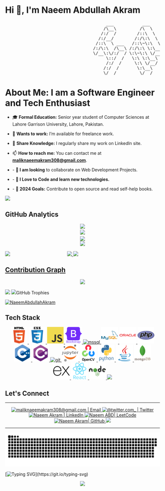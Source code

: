   <!-- aleeza23
  <div class="Box mt-4 "> 
<!--     <div class="Box-body p-4"> -->
<!--       <div class="d-flex flex-justify-between"> -->
<!--         <div class="text-mono text-small mb-3"> -->
<!--           <a href="/NaeemAbdullahAkram/NaeemAbdullahAkram" class="no-underline Link--primary">NaeemAbdullahAkram</a><span class="color-fg-muted d-inline-block" style="padding:0px 2px;">/</span>README<span class="color-fg-muted">.md</span> -->
<!--         </div> -->
<!--       </div> -->
<!--       <article class="markdown-body entry-content container-lg f5" itemprop="text"><div class="markdown-heading" dir="auto"><h1 align="center" class="heading-element" dir="auto">Hi 👋, I'm Naeem Abdullah Akram</h1><a id="user-content-hi--im-Naeem-Abdullah-Akram" class="anchor" aria-label="Permalink: Hi 👋, I'm Naeem Abdullah Akram" href="#hi--im-Naeem-Abdullah-Akram"><svg class="octicon octicon-link" viewBox="0 0 16 16" version="1.1" width="16" height="16" aria-hidden="true"><path d="m7.775 3.275 1.25-1.25a3.5 3.5 0 1 1 4.95 4.95l-2.5 2.5a3.5 3.5 0 0 1-4.95 0 .751.751 0 0 1 .018-1.042.751.751 0 0 1 1.042-.018 1.998 1.998 0 0 0 2.83 0l2.5-2.5a2.002 2.002 0 0 0-2.83-2.83l-1.25 1.25a.751.751 0 0 1-1.042-.018.751.751 0 0 1-.018-1.042Zm-4.69 9.64a1.998 1.998 0 0 0 2.83 0l1.25-1.25a.751.751 0 0 1 1.042.018.751.751 0 0 1 .018 1.042l-1.25 1.25a3.5 3.5 0 1 1-4.95-4.95l2.5-2.5a3.5 3.5 0 0 1 4.95 0 .751.751 0 0 1-.018 1.042.751.751 0 0 1-1.042.018 1.998 1.998 0 0 0-2.83 0l-2.5 2.5a1.998 1.998 0 0 0 0 2.83Z"></path></svg></a></div> -->
<!--   <p align="left" dir="auto"> <a target="_blank" rel="noopener noreferrer nofollow" href="https://camo.githubusercontent.com/4d965334bbef2b56cc806bf06fdd6dcabddca61492a1c1925e4d6ce94a337611/68747470733a2f2f6b6f6d617265762e636f6d2f67687076632f3f757365726e616d653d73796564616d6168616d666168696d266c6162656c3d50726f66696c65253230766965777326636f6c6f723d306537356236267374796c653d666c6174"><img src="https://camo.githubusercontent.com/4d965334bbef2b56cc806bf06fdd6dcabddca61492a1c1925e4d6ce94a337611/68747470733a2f2f6b6f6d617265762e636f6d2f67687076632f3f757365726e616d653d73796564616d6168616d666168696d266c6162656c3d50726f66696c65253230766965777326636f6c6f723d306537356236267374796c653d666c6174" alt="syedamahamfahim" data-canonical-src="https://komarev.com/ghpvc/?username=NaeemAbdullahAkram&amp;label=Profile%20views&amp;color=0e75b6&amp;style=flat" style="max-width: 100%;"></a> </p> -->
<!--   <div class="markdown-heading" dir="auto"><h1 class="heading-element" dir="auto"> About Me 😄 </h1><a id="user-content--about-me--" class="anchor" aria-label="Permalink:  About Me 😄 " href="#-about-me--"><svg class="octicon octicon-link" viewBox="0 0 16 16" version="1.1" width="16" height="16" aria-hidden="true"><path d="m7.775 3.275 1.25-1.25a3.5 3.5 0 1 1 4.95 4.95l-2.5 2.5a3.5 3.5 0 0 1-4.95 0 .751.751 0 0 1 .018-1.042.751.751 0 0 1 1.042-.018 1.998 1.998 0 0 0 2.83 0l2.5-2.5a2.002 2.002 0 0 0-2.83-2.83l-1.25 1.25a.751.751 0 0 1-1.042-.018.751.751 0 0 1-.018-1.042Zm-4.69 9.64a1.998 1.998 0 0 0 2.83 0l1.25-1.25a.751.751 0 0 1 1.042.018.751.751 0 0 1 .018 1.042l-1.25 1.25a3.5 3.5 0 1 1-4.95-4.95l2.5-2.5a3.5 3.5 0 0 1 4.95 0 .751.751 0 0 1-.018 1.042.751.751 0 0 1-1.042.018 1.998 1.998 0 0 0-2.83 0l-2.5 2.5a1.998 1.998 0 0 0 0 2.83Z"></path></svg></a></div>  -->
<!--   <ul dir="auto"> -->
<!--   <li> -->
<!--   <p dir="auto">🎓 <strong>Formal Education:</strong> Senior year student of Computer Sciences at Lahore Garrison University, Lahore, Pakistan.</p> --> </li>  
<!--<li>   <p dir="auto">🤝 <strong>Wants to work:</strong> I’m available for freelance work.</p> --></li>
  
<!-- <li>  <p dir="auto">📝 <strong>Share Knowledge:</strong> I regularly share my work on LinkedIn site.</p></li> -->
  

<!--    <li> <p dir="auto">📫 <strong>How to reach me:</strong> You can contact me at <strong><a href="mailto:maliknaeemakram308@gmail.com">maliknaeemakram308@gmail.com</a></strong>.</p>  </li> -->

  
<!--</ul>   <div class="markdown-heading" dir="auto"><h1 class="heading-element" dir="auto"> Vist My LinkedIn Profile 📚 </h1><a id="user-content--read-my-lastest-blog--" class="anchor" aria-label="Permalink:  Read My Lastest Blog 📚 " href="#-read-my-lastest-blog--"><svg class="octicon octicon-link" viewBox="0 0 16 16" version="1.1" width="16" height="16" aria-hidden="true"><path d="m7.775 3.275 1.25-1.25a3.5 3.5 0 1 1 4.95 4.95l-2.5 2.5a3.5 3.5 0 0 1-4.95 0 .751.751 0 0 1 .018-1.042.751.751 0 0 1 1.042-.018 1.998 1.998 0 0 0 2.83 0l2.5-2.5a2.002 2.002 0 0 0-2.83-2.83l-1.25 1.25a.751.751 0 0 1-1.042-.018.751.751 0 0 1-.018-1.042Zm-4.69 9.64a1.998 1.998 0 0 0 2.83 0l1.25-1.25a.751.751 0 0 1 1.042.018.751.751 0 0 1 .018 1.042l-1.25 1.25a3.5 3.5 0 1 1-4.95-4.95l2.5-2.5a3.5 3.5 0 0 1 4.95 0 .751.751 0 0 1-.018 1.042.751.751 0 0 1-1.042.018 1.998 1.998 0 0 0-2.83 0l-2.5 2.5a1.998 1.998 0 0 0 0 2.83Z"></path></svg></a></div> -->
<!--   <p dir="auto">🎓 Visit My LinkedIn Porofile <a href="https://www.linkedin.com/in/naeem-akram-7a48a01ba/" rel="nofollow"><strong>https://www.linkedin.com/in/naeem-akram-7a48a01ba/</strong></a>  <br> -->
  <!-- Ⓜ  Visit Medium <a href="https://medium.com/@syedamahamfahim/" rel="nofollow"><strong>https://medium.com/@syedamahamfahim/</strong></a></p> -->
  <!-- <div class="markdown-heading" dir="auto"><h1 align="left" class="heading-element" dir="auto">Profiles</h1><a id="user-content-profiles" class="anchor" aria-label="Permalink: Profiles" href="#profiles"><svg class="octicon octicon-link" viewBox="0 0 16 16" version="1.1" width="16" height="16" aria-hidden="true"><path d="m7.775 3.275 1.25-1.25a3.5 3.5 0 1 1 4.95 4.95l-2.5 2.5a3.5 3.5 0 0 1-4.95 0 .751.751 0 0 1 .018-1.042.751.751 0 0 1 1.042-.018 1.998 1.998 0 0 0 2.83 0l2.5-2.5a2.002 2.002 0 0 0-2.83-2.83l-1.25 1.25a.751.751 0 0 1-1.042-.018.751.751 0 0 1-.018-1.042Zm-4.69 9.64a1.998 1.998 0 0 0 2.83 0l1.25-1.25a.751.751 0 0 1 1.042.018.751.751 0 0 1 .018 1.042l-1.25 1.25a3.5 3.5 0 1 1-4.95-4.95l2.5-2.5a3.5 3.5 0 0 1 4.95 0 .751.751 0 0 1-.018 1.042.751.751 0 0 1-1.042.018 1.998 1.998 0 0 0-2.83 0l-2.5 2.5a1.998 1.998 0 0 0 0 2.83Z"></path></svg></a></div> -->
  <!-- <a href="https://www.linkedin.com/in/naeem-akram-7a48a01ba/s" rel="nofollow">https://www.linkedin.com/in/naeem-akram-7a48a01ba/</a> -->

      
<!-- <div> <h2 / tabindex="-1" class="heading-element" dir="auto"><i>🏆 GitHub Trophies</i></h2> </div>
<!-- <p dir="auto"><a target="_blank" rel="noopener noreferrer nofollow" href="https://camo.githubusercontent.com/69ba4135022264c243b353bf5b8fe920593f59ca0f3974c76e6e36eb790ef2a8/68747470733a2f2f6769746875622d70726f66696c652d74726f7068792e76657263656c2e6170702f3f757365726e616d653d616c65657a613233267468656d653d64726163756c61266e6f2d6672616d653d66616c7365266e6f2d62673d74727565266d617267696e2d773d34"><img src="https://camo.githubusercontent.com/69ba4135022264c243b353bf5b8fe920593f59ca0f3974c76e6e36eb790ef2a8/68747470733a2f2f6769746875622d70726f66696c652d74726f7068792e76657263656c2e6170702f3f757365726e616d653d616c65657a613233267468656d653d64726163756c61266e6f2d6672616d653d66616c7365266e6f2d62673d74727565266d617267696e2d773d34" alt="" data-canonical-src="https://github-profile-trophy.vercel.app/?username=aleeza23&amp;theme=dracula&amp;no-frame=false&amp;no-bg=true&amp;margin-w=4" style="max-width: 100%;"></a></p> -->
<!--   <div class="markdown-heading" dir="auto"><h1 class="heading-element" dir="auto"> Check My GitHub Stats 📊</h1><a id="user-content--check-my-github-stats-" class="anchor" aria-label="Permalink:  Check My GitHub Stats 📊" href="#-check-my-github-stats-"><svg class="octicon octicon-link" viewBox="0 0 16 16" version="1.1" width="16" height="16" aria-hidden="true"><path d="m7.775 3.275 1.25-1.25a3.5 3.5 0 1 1 4.95 4.95l-2.5 2.5a3.5 3.5 0 0 1-4.95 0 .751.751 0 0 1 .018-1.042.751.751 0 0 1 1.042-.018 1.998 1.998 0 0 0 2.83 0l2.5-2.5a2.002 2.002 0 0 0-2.83-2.83l-1.25 1.25a.751.751 0 0 1-1.042-.018.751.751 0 0 1-.018-1.042Zm-4.69 9.64a1.998 1.998 0 0 0 2.83 0l1.25-1.25a.751.751 0 0 1 1.042.018.751.751 0 0 1 .018 1.042l-1.25 1.25a3.5 3.5 0 1 1-4.95-4.95l2.5-2.5a3.5 3.5 0 0 1 4.95 0 .751.751 0 0 1-.018 1.042.751.751 0 0 1-1.042.018 1.998 1.998 0 0 0-2.83 0l-2.5 2.5a1.998 1.998 0 0 0 0 2.83Z"></path></svg></a></div> -->
<!--   <p dir="auto"><a target="_blank" rel="noopener noreferrer nofollow" href="https://camo.githubusercontent.com/71cd35ec675d6af1e2f8e17bd80a0546f1017483f1de489c6b301b82a42d3d1a/68747470733a2f2f6769746875622d726561646d652d73746174732e76657263656c2e6170702f6170692f746f702d6c616e67733f757365726e616d653d73796564616d6168616d666168696d2673686f775f69636f6e733d74727565266c6f63616c653d656e266c61796f75743d636f6d70616374"><img align="left" src="https://camo.githubusercontent.com/71cd35ec675d6af1e2f8e17bd80a0546f1017483f1de489c6b301b82a42d3d1a/68747470733a2f2f6769746875622d726561646d652d73746174732e76657263656c2e6170702f6170692f746f702d6c616e67733f757365726e616d653d73796564616d6168616d666168696d2673686f775f69636f6e733d74727565266c6f63616c653d656e266c61796f75743d636f6d70616374" alt="syedamahamfahim" data-canonical-src="https://github-readme-stats.vercel.app/api/top-langs?username=syedamahamfahim&amp;show_icons=true&amp;locale=en&amp;layout=compact" style="max-width: 100%;"></a></p> -->
<!--   <p dir="auto"><a target="_blank" rel="noopener noreferrer nofollow" href="[https://camo.githubusercontent.com/595df21b5e74738141df7355ddff4a9ddce2639967f8906e25cb3f31c5e70f5b/68747470733a2f2f6769746875622d726561646d652d73747265616b2d73746174732e6865726f6b756170702e636f6d2f3f757365723d73796564616d6168616d666168696d26](https://github.com/NaeemAbdullahAkram)"><img align="center" src="[https://camo.githubusercontent.com/595df21b5e74738141df7355ddff4a9ddce2639967f8906e25cb3f31c5e70f5b/68747470733a2f2f6769746875622d726561646d652d73747265616b2d73746174732e6865726f6b756170702e636f6d2f3f757365723d73796564616d6168616d666168696d26](https://github.com/NaeemAbdullahAkram)" alt="NaeemAbdullahAkram" data-canonical-src="https://github-readme-streak-stats.herokuapp.com/?user=NaeemAbdullahAkram&amp;" style="max-width: 100%;"></a></p> 
  </article>
    </div>
  </div> -->





 # Hi 👋, I'm Naeem Abdullah Akram
 <!-- ![gitartwork](https://user-images.githubusercontent.com/71145709/235435179-7842d736-d5e6-4671-bbfb-7a61c07707a4.svg) -->
<pre>
                                       ___           ___           ___       ___       ___     
                                      /\__\         /\  \         /\__\     /\__\     /\  \    
                                     /:/  /        /::\  \       /:/  /    /:/  /    /::\  \   
                                    /:/__/        /:/\:\  \     /:/  /    /:/  /    /:/\:\  \  
                                   /::\  \ ___   /::\~\:\  \   /:/  /    /:/  /    /:/  \:\  \ 
                                  /:/\:\  /\__\ /:/\:\ \:\__\ /:/__/    /:/__/    /:/__/ \:\__\
                                  \/__\:\/:/  / \:\~\:\ \/__/ \:\  \    \:\  \    \:\  \ /:/  /
                                       \::/  /   \:\ \:\__\    \:\  \    \:\  \    \:\  /:/  / 
                                       /:/  /     \:\ \/__/     \:\  \    \:\  \    \:\/:/  /  
                                      /:/  /       \:\__\        \:\__\    \:\__\    \::/  /   
                                      \/__/         \/__/         \/__/     \/__/     \/__/    
</pre>

# About Me:  I am a Software Engineer and Tech Enthusiast
<ul dir="auto">
        <li>
          <p dir="auto">🎓 <strong>Formal Education:</strong> Senior year student of Computer Sciences at Lahore Garrison University, Lahore, Pakistan.</p>
        </li>
        <li>
          <p dir="auto">🤝 <strong>Wants to work:</strong> I’m available for freelance work.</p>
        </li>
        <li>
          <p dir="auto">📝 <strong>Share Knowledge:</strong> I regularly share my work on LinkedIn site.</p>
        </li>
        <li>
          <p dir="auto">📫 <strong>How to reach me:</strong> You can contact me at <strong><a
                href="mailto:maliknaeemakram308@gmail.com">maliknaeemakram308@gmail.com</a></strong>.</p>
        </li>
	<li>
		<p dir="auto">- 👯 <strong>I am looking</strong> to collaborate on Web Development Projects.</p>
	</li>
	<li>
		<p dir="auto">- 📢 <strong>I Love to Code and learn new technologies.</strong> </p>
	</li>
	<li>
		<p dir="auto">- 🥅 <strong>2024 Goals:</strong> Contribute to open source and read self-help books. </p>
	</li>
      </ul>


<a  align="center">
	
![](https://komarev.com/ghpvc/?username=iqrasarwar&color=blueviolet&label=Profile+Views)
<img src="https://komarev.com/ghpvc/?username=NaeemAbdullahAkram&style=for-the-badge&color=blue" alt=""/> </a>

 <!--<div id="header" align="center">	 
 </div> -->


## GitHub Analytics

<p align="center">
	
<a href="https://github.com/NaeemAbdullahAkram/github-readme-stats">
	     
  <p align="center"><img width="50%" src="https://github-readme-stats.vercel.app/api/top-langs/?username=NaeemAbdullahAkram&layout=compact&langs_count&theme=algolia"/><br>
   <img width="50%" src="https://github-readme-stats.vercel.app/api/top-langs/?username=NaeemAbdullahAkram&layout=compact&theme=algolia" /> <br>
  <img width="50%" align="center" src="https://github-readme-stats.vercel.app/api?username=NaeemAbdullahAkram&show_icons=true&locale=en&layout=demo&theme=algolia" /><br>
  <img width="50%" src="https://github-readme-streak-stats.herokuapp.com/?user=NaeemAbdullahAkram&show_icons=true&locale=en&layout=demo&theme=algolia" /></p>
  
  <img  src="https://github-profile-summary-cards.vercel.app/api/cards/most-commit-language?username=inayatrahimdev&theme=tokyonight" width="40%" align="left">
  <img  src="https://github-readme-stats.vercel.app/api/top-langs/?username=inayatrahimdev&theme=tokyonight" width="34%" >
  <img  src="https://github-profile-summary-cards.vercel.app/api/cards/repos-per-language?username=inayatrahimdev&theme=tokyonight" width="35%" >


## Contribution Graph
 <p align="center"><a href="https://github.com/NaeemAbdullahAkram"><img width=50% src="https://github-readme-activity-graph.vercel.app/graph?username=NaeemAbdullahAkram&bg_color=282c34&color=FDFD96&line=FDFD96&point=FFFFFF&area_color=79FE96&border_radius=24.5&title_color=FDFD96&border_radius=20px"/></a></p>
 <img  src="https://github-profile-summary-cards.vercel.app/api/cards/profile-details?username=NaeemAbdullahAkram&theme=tokyonight&cache_buster=true" width="100%" >
 <img  src="https://github-profile-summary-cards.vercel.app/api/cards/productive-time?username=NaeemAbdullahAkram&theme=tokyonight" 
 
 ## GitHub Trophies 
 <a href="https://github.comNaeemAbdullahAkram/github-profile-trophy"><img src="https://github-profile-trophy.vercel.app/?username=NaeemAbdullahAkram" alt="NaeemAbdullahAkram"/></a>
<!-- ## Contribution Graph -->
<!--![Contribution Graph](./profile-3d-contrib/profile-gitblock.svg) 
![Contribution Graph](./profile-3d-contrib/profile-night-view.svg) -->

## Tech Stack

<p align="center">
<a href="https://www.w3.org/html/" target="_blank" rel="noreferrer"> <img src="https://raw.githubusercontent.com/devicons/devicon/master/icons/html5/html5-original-wordmark.svg" alt="html5" width="55" height="55"/> </a>
<a href="https://www.w3schools.com/css/" target="_blank" rel="noreferrer"> <img src="https://raw.githubusercontent.com/devicons/devicon/master/icons/css3/css3-original-wordmark.svg" alt="css3" width="55" height="55"/> </a>
<a href="https://developer.mozilla.org/en-US/docs/Web/JavaScript" target="_blank" rel="noreferrer"> <img src="https://raw.githubusercontent.com/devicons/devicon/master/icons/javascript/javascript-original.svg" alt="javascript" width="55" height="55"/> </a>
<a href="https://getbootstrap.com" target="_blank" rel="noreferrer"> <img src="https://raw.githubusercontent.com/devicons/devicon/master/icons/bootstrap/bootstrap-plain-wordmark.svg" alt="bootstrap" bg="white" width="55" height="55"/> </a>
<a href="https://www.microsoft.com/en-us/sql-server" target="_blank" rel="noreferrer"> <img src="https://www.svgrepo.com/show/303229/microsoft-sql-server-logo.svg" alt="mssql" width="55" height="55"/> </a>
<a href="https://www.mysql.com/" target="_blank" rel="noreferrer"> <img src="https://raw.githubusercontent.com/devicons/devicon/master/icons/mysql/mysql-original-wordmark.svg" alt="mysql" width="55" height="55"/> </a>
<a href="https://www.oracle.com/" target="_blank" rel="noreferrer"> <img src="https://raw.githubusercontent.com/devicons/devicon/master/icons/oracle/oracle-original.svg" alt="oracle" width="55" height="55"/> </a>
<a href="https://www.php.net" target="_blank" rel="noreferrer"> <img src="https://raw.githubusercontent.com/devicons/devicon/master/icons/php/php-original.svg" alt="php" width="55" height="55"/> </a>
<a href="https://www.cplusplus.com/" target="_blank" rel="noreferrer"> <img src="https://github.com/devicons/devicon/blob/master/icons/cplusplus/cplusplus-original.svg" alt="c++" width="55" height="55"/>
<a href="https://docs.microsoft.com/en-us/dotnet/csharp/" target="_blank" rel="noreferrer"> <img src="https://github.com/devicons/devicon/blob/master/icons/csharp/csharp-original.svg" alt="c++" width="55" height="55"/>
<a href="https://git-scm.com/" target="_blank" rel="noreferrer"> <img src="https://www.vectorlogo.zone/logos/git-scm/git-scm-icon.svg" alt="git" width="55" height="55"/> </a>
<a href="https://git-scm.com/" target="_blank" rel="noreferrer"> <img src="https://github.com/devicons/devicon/blob/master/icons/jupyter/jupyter-original-wordmark.svg" alt="git" width="55" height="55"/> </a>
<a href="https://git-scm.com/" target="_blank" rel="noreferrer"> <img src="https://github.com/devicons/devicon/blob/master/icons/opencv/opencv-original-wordmark.svg" alt="git" width="55" height="55"/> </a>
<a href="https://git-scm.com/" target="_blank" rel="noreferrer"> <img src="https://github.com/devicons/devicon/blob/master/icons/python/python-original-wordmark.svg" alt="git" width="55" height="55"/> </a>
<a href="https://www.java.com" target="_blank" rel="noreferrer"> <img src="https://raw.githubusercontent.com/devicons/devicon/master/icons/java/java-original.svg" alt="java" width="55" height="55"/> </a>
<a href="https://www.mongodb.com/" target="_blank" rel="noreferrer"> <img src="https://raw.githubusercontent.com/devicons/devicon/master/icons/mongodb/mongodb-original-wordmark.svg" alt="mongodb" width="55" height="55"/> </a> 
<a href="https://nodejs.org" target="_blank" rel="noreferrer"> <img src="https://github.com/devicons/devicon/blob/master/icons/express/express-original.svg" alt="nodejs" width="55" height="55"/> </a>
<a href="https://reactjs.org/" target="_blank" rel="noreferrer"> <img src="https://raw.githubusercontent.com/devicons/devicon/master/icons/react/react-original-wordmark.svg" alt="react" width="55" height="55"/> </a>
<a href="https://nodejs.org" target="_blank" rel="noreferrer"> <img src="https://raw.githubusercontent.com/devicons/devicon/master/icons/nodejs/nodejs-original-wordmark.svg" alt="nodejs" width="55" height="55"/> </a>

<img src="https://skillicons.dev/icons?i=bash,postgresql,redis,MongoDB,MySQL,rabbitmq,kafka, docker, Kubernetes, ts, AWS, python, go,cpp,Javascript, typescript,React, next,vite, tailwind,FastAPI, node js, ExpressJs, redux, git, Linux"/>
</p>

<!--        <h2 / tabindex="-1" class="heading-element" dir="auto"><i>🏆 GitHub Trophies</i></h2>
      </div>
      <p dir="auto"><a target="_blank" rel="noopener noreferrer nofollow"
 <img src="href="https://camo.githubusercontent.com/69ba4135022264c243b353bf5b8fe920593f59ca0f3974c76e6e36eb790ef2a8/68747470733a2f2f6769746875622d70726f66696c652d74726f7068792e76657263656c2e6170702f3f757365726e616d653d616c65657a613233267468656d653d64726163756c61266e6f2d6672616d653d66616c7365266e6f2d62673d74727565266d617267696e2d773d34">
	      <img src="https://camo.githubusercontent.com/69ba4135022264c243b353bf5b8fe920593f59ca0f3974c76e6e36eb790ef2a8/68747470733a2f2f6769746875622d70726f66696c652d74726f7068792e76657263656c2e6170702f3f757365726e616d653d616c65657a613233267468656d653d64726163756c61266e6f2d6672616d653d66616c7365266e6f2d62673d74727565266d617267696e2d773d34">
            alt="data-canonical-src="https://github-profile-trophy.vercel.app/?username=NaeemAbdullahAkram&amp;theme=dracula&amp;no-frame=false&amp;no-bg=true&amp;margin-w=4"
            style="max-width: 100%;"></a></p>
      <div class="markdown-heading" dir="auto">  -->
	      

## Let's Connect
<hr>
<p align="center">
	<a href="mailto:maliknaeemakram308@gmail.com">
		<img  alt="maliknaeemakram308@gmail.com | Email" src="https://img.shields.io/badge/gmail-%231DA1F2.svg?&style=for-the-badge&logo=gmail&logoColor=white&color=B23121" />
	</a>
	<a href="https://twitter.com/">
		<img alt="@twitter.com_ | Twitter" src="https://img.shields.io/badge/twitter-%231DA1F2.svg?&style=for-the-badge&logo=twitter&logoColor=white" />
	</a>
	<a href="linkedin.com/in/naeem-akram-7a48a01ba/">
		<img alt="Naeem Akram | LinkedIn"  src="https://img.shields.io/badge/linkedin-%230077B5.svg?&style=for-the-badge&logo=linkedin&logoColor=white" />
	</a>
 	<a href="https://leetcode.com/Naeem_ABD/">
		<img alt="Naeem ABD| LeetCode"  src="https://img.shields.io/badge/LeetCode-000000?style=for-the-badge&logo=LeetCode&logoColor=#d16c06" />
	</a> 
	<a href="https://github.com/NaeemAbdullahAkram">
		<img alt="Naeem Akram| GitHub"  src="https://img.shields.io/badge/github-%23121011.svg?style=for-the-badge&logo=github&logoColor=white" />
	</a>
	<a href="https://naeemabdullah799.medium.com" target="_blank"><img src="https://img.shields.io/badge/-Medium Profile-3B5948?style=flat&logo=Medium&logoColor=white"/></a>
	 <hr>
<p align="center">
<img width="1000" src="github-snake.svg" alt="snake"/>
</p>
 
</p>     

  [![Typing SVG](https://readme-typing-svg.herokuapp.com?font=firacode&color=%23FF00ED&size=26&duration=2500&center=true&vCenter=true&lines=Glad+to+see+you+here!;Thanks+For+Visiting!;)](https://git.io/typing-svg)

<p align="center">
     <img src="https://capsule-render.vercel.app/api?type=waving&color=gradient&height=100&section=footer"/>
</p>
 
